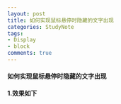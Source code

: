 ```yaml
---
layout: post
title: 如何实现鼠标悬停时隐藏的文字出现
categories: StudyNote
tags:
- Display
- block
comments: true
---
```



#### 如何实现鼠标悬停时隐藏的文字出现
**1.效果如下**
<html>
<head>
	<meta charset="UTF-8" />
	<title>鼠标移动到图片文字显示</title>
	<style type="text/css">

		/***
			设置li为相对定位		
		*/
		.content ul li {
			 list-style:none;
			 position:relative;
		}
		/***
			设置隐藏文本为绝对定位
			并且把文本隐藏起来
		*/
		.content li span{
			position:absolute;
			left:0px;
			bottom:2px;
			background:red;
			display:none;
			width:151px;

		}
		/***
			当鼠标移动到图片上，显示隐藏的文本
		*/
		ul li:hover span{
			display:block;
		}
	</style>
</head>
<body>
		<div class="content">
			<ul>
				<li>
					<a href="#"><img src="http://xueyao.org/images/2016/chanpin_img.jpg"></a>
					<span>PHP工程师</span>
				</li>
			</ul>
		</div>
</body>
</html>
<br>
**2.代码如下**
{% highlight html  %}

<div class="content">
 <ul>
  <li>
	 <a href="#"><img src="http://xueyao.me/images/2016/chanpin_img.jpg"></a>
	  <span>PHP工程师</span>
  </li>
 </ul>
</div>
{% endhighlight %}
{% highlight css  %}
/***
设置li为相对定位		
*/
.content ul li {
    float:left;
	list-style:none;
	position:relative;
}
/***
设置隐藏文本为绝对定位
并且把文本隐藏起来
*/
.content li span{
	position:absolute;
	left:0px;
	bottom:2px;
	background:red;
	display:none;
	width:151px;
}
/***
当鼠标移动到图片上，显示隐藏的文本
*/
ul li:hover span{
	display:block;
}
{% endhighlight %}
